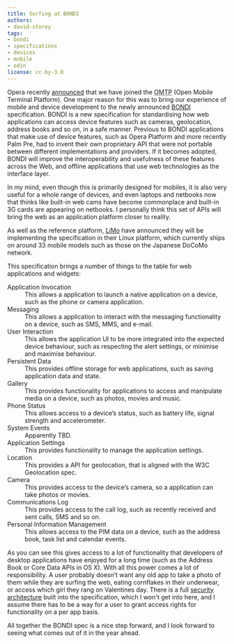```yaml
---
title: Surfing at BONDI
authors:
- david-storey
tags:
- bondi
- specifications
- devices
- mobile
- odin
license: cc-by-3.0
---
```


Opera recently [announced](http://www.omtp.org/News/Display.aspx?Id=495dc323-7f21-483b-b097-013a7aae6de6) that we have joined the <abbr title="Open Mobile Terminal Platform">OMTP</abbr> (Open Mobile Terminal Platform). One major reason for this was to bring our experience of mobile and device development to the newly announced [BONDI](http://bondi.omtp.org/default.aspx) specification. BONDI is a new specification for standardising how web applications can access device features such as cameras, geolocation, address books and so on, in a safe manner. Previous to BONDI applications that make use of device features, such as Opera Platform and more recently Palm Pre, had to invent their own proprietary API that were not portable between different implementations and providers. If it becomes adopted, BONDI will improve the interoperability and usefulness of these features across the Web, and offline applications that use web technologies as the interface layer.

In my mind, even though this is primarily designed for mobiles, it is also very useful for a whole range of devices, and even laptops and netbooks now that thinks like built-in web cams have become commonplace and built-in 3G cards are appearing on netbooks. I personally think this set of APIs will bring the web as an application platform closer to reality.

As well as the reference platform, [LiMo](http://www.limofoundation.org/en/limo-press-releases/limo-foundation-endorses-omtp-bondi-specification-to-bring-web-2.0-applications-to-limo-handsets-3.html) have announced they will be implementing the specification in their Linux platform, which currently ships on around 33 mobile models such as those on the Japanese DoCoMo network.

This specification brings a number of things to the table for web applications and widgets:

<dl>
	<dt>Application Invocation</dt>
	<dd>This allows a application to launch a native application on a device, such as the phone or camera application.</dd>
	<dt>Messaging</dt>
	<dd>This allows a application to interact with the messaging functionality on a device, such as SMS, MMS, and e-mail.</dd>
	<dt>User Interaction</dt>
	<dd>This allows the application UI to be more integrated into the expected device behaviour, such as respecting the alert settings, or minimise and maximise behaviour.</dd>
	<dt>Persistent Data</dt>
	<dd>This provides offline storage for web applications, such as saving application data and state.</dd>
	<dt>Gallery</dt>
	<dd>This provides functionality for applications to access and manipulate media on a device, such as photos, movies and music.</dd>
	<dt>Phone Status</dt>
	<dd>This allows access to a device’s status, such as battery life, signal strength and accelerometer.</dd>
	<dt>System Events</dt>
	<dd>Apparently <abbr>TBD</abbr>.</dd>
	<dt>Application Settings</dt>
	<dd>This provides functionality to manage the application settings.</dd>
	<dt>Location</dt>
	<dd>This provides a API for geolocation, that is aligned with the W3C Geolocation spec.</dd>
	<dt>Camera</dt>
	<dd>This provides access to the device’s camera, so a application can take photos or movies.</dd>
	<dt>Communications Log</dt>
	<dd>This provides access to the call log, such as recently received and sent calls, SMS and so on.</dd>
	<dt>Personal  Information Management</dt>
	<dd>This allows access to the PIM data on a device, such as the address book, task list and calendar events.</dd>
</dl>

As you can see this gives access to a lot of functionality that developers of desktop applications have enjoyed for a long time (such as the Address Book or Core Data APIs in OS X). With all this power comes a lot of responsibility.  A user probably doesn’t want any old app to take a photo of them while they are surfing the web, eating cornflakes in their underwear, or access which girl they rang on Valentines day. There is a full [security architecture](http://bondi.omtp.org/AandS/default.aspx) built into the specification, which I won't get into here, and I assume there has to be a way for a user to grant access rights for functionality on a per app basis.

All together the BONDI spec is a nice step forward, and I look forward to seeing what comes out of it in the year ahead.
